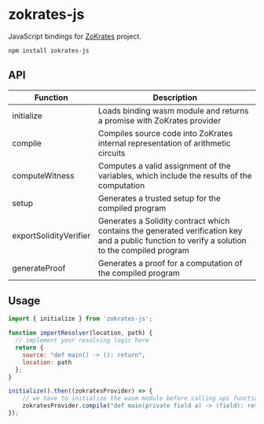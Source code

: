 # zokrates-js

JavaScript bindings for [ZoKrates](https://github.com/Zokrates/ZoKrates) project.

```bash
npm install zokrates-js
```

## API

| Function | Description |
| ------ | ------ |
| initialize | Loads binding wasm module and returns a promise with ZoKrates provider |
| compile | Compiles source code into ZoKrates internal representation of arithmetic circuits |
| computeWitness | Computes a valid assignment of the variables, which include the results of the computation |
| setup | Generates a trusted setup for the compiled program |
| exportSolidityVerifier | Generates a Solidity contract which contains the generated verification key and a public function to verify a solution to the compiled program |
| generateProof | Generates a proof for a computation of the compiled program |

## Usage

```js
import { initialize } from 'zokrates-js';

function importResolver(location, path) {
  // implement your resolving logic here
  return { 
    source: "def main() -> (): return", 
    location: path 
  };
}

initialize().then((zokratesProvider) => {
    // we have to initialize the wasm module before calling api functions
    zokratesProvider.compile("def main(private field a) -> (field): return a", "main", importResolver)
});
```
